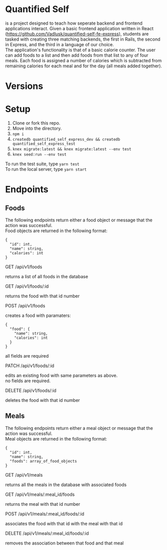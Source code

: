 # Quantified Self
is a project designed to teach how seperate backend and frontend applications interact.  Given a basic frontend application written in React (https://github.com/Vadlusk/quantified-self-fe-express), students are tasked with creating three matching backends, the first in Rails, the second in Express, and the third in a language of our choice.  
The application's functionality is that of a basic calorie counter.  The user can add foods to a list and then add foods from that list to any of four meals.  Each food is assigned a number of calories which is subtracted from remaining calories for each meal and for the day (all meals added together).

# Versions

# Setup
1. Clone or fork this repo.
2. Move into the directory.
3. `npm i`
4. `createdb quantified_self_express_dev && createdb quantified_self_express_test`
5. `knex migrate:latest && knex migrate:latest --env test`
6. `knex seed:run --env test`

To run the test suite, type `yarn test`   
To run the local server, type `yarn start`

# Endpoints

## Foods
The following endpoints return either a food object or message that the action was successful.  
Food objects are returned in the following format:   
```
{
  "id": int,
  "name": string,
  "calories": int
}
```

GET /api/v1/foods

returns a list of all foods in the database

GET /api/v1/foods/:id

returns the food with that id number

POST /api/v1/foods

creates a food with paramaters:
```
{
  "food": {
    "name": string,
    "calories": int
  }
}
```

all fields are required

PATCH /api/v1/foods/:id

edits an existing food with same parameters as above.   
no fields are required.

DELETE /api/v1/foods/:id

deletes the food with that id number

## Meals
The following endpoints return either a meal object or message that the action was successful.  
Meal objects are returned in the following format:   
```
{
  "id": int,
  "name": string,
  "foods": array_of_food_objects
}
```

GET /api/v1/meals

returns all the meals in the database with associated foods

GET /api/v1/meals/:meal_id/foods

returns the meal with that id number

POST /api/v1/meals/:meal_id/foods/:id

associates the food with that id with the meal with that id

DELETE /api/v1/meals/:meal_id/foods/:id

removes the association between that food and that meal
